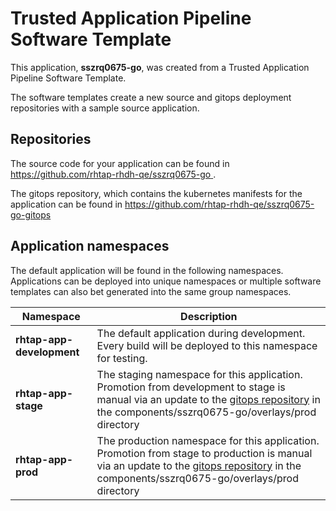 # Trusted Application Pipeline Software Template

This application, **sszrq0675-go**, was created from a Trusted Application Pipeline Software Template.

The software templates create a new source and gitops deployment repositories with a sample source application. 

## Repositories

The source code for your application can be found in [https://github.com/rhtap-rhdh-qe/sszrq0675-go ](https://github.com/rhtap-rhdh-qe/sszrq0675-go ).
 
The gitops repository, which contains the kubernetes manifests for the application can be found in 
[https://github.com/rhtap-rhdh-qe/sszrq0675-go-gitops ](https://github.com/rhtap-rhdh-qe/sszrq0675-go-gitops ) 

## Application namespaces 

The default application will be found in the following namespaces. Applications can be deployed into unique namespaces or multiple software templates can also bet generated into the same group namespaces.  

|  Namespace   |  Description   |  
| -------- | -------- |   
| **rhtap-app-development** | The default application during development. Every build will be deployed to this namespace for testing. | 
| **rhtap-app-stage** | The staging namespace for this application. Promotion from development to stage is manual via an update to the [gitops repository](https://github.com/rhtap-rhdh-qe/sszrq0675-go-gitops ) in the components/sszrq0675-go/overlays/prod directory |  
| **rhtap-app-prod** | The production namespace for this application. Promotion from stage to production is manual via an update to the [gitops repository](https://github.com/rhtap-rhdh-qe/sszrq0675-go-gitops ) in the components/sszrq0675-go/overlays/prod directory | 